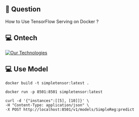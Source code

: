 ## 📖 Question
How to Use TensorFlow Serving on Docker ?

## 💻 Ontech
[![Our Technologies](https://skillicons.dev/icons?i=python,tensorflow,docker)](https://skillicons.dev)

## 💻 Use Model
```shell
docker build -t simpletensor:latest .

docker run -p 8501:8501 simpletensor:latest

curl -d '{"instances":[[5], [10]]}' \
-H "Content-Type: application/json" \
-X POST http://localhost:8501/v1/models/SimpleReg:predict
```